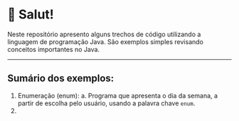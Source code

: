 # :vulcan_salute: Salut!

Neste repositório apresento alguns trechos de código utilizando a linguagem de programação Java. 
São exemplos simples revisando conceitos importantes no Java.

---
## Sumário dos exemplos:

1. Enumeração (enum):
  a. Programa que apresenta o dia da semana, a partir de escolha pelo usuário, usando a palavra chave `enum`.
3. 
